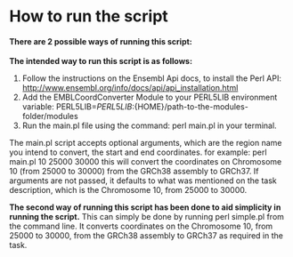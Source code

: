 # How to run the script

#### There are 2 possible ways of running this script:

**The intended way to run this script is as follows:**

1. Follow the instructions on the Ensembl Api docs, to install the Perl API:
http://www.ensembl.org/info/docs/api/api_installation.html
2. Add the EMBLCoordConverter Module to your PERL5LIB environment variable:
PERL5LIB=${PERL5LIB}:${HOME}/path-to-the-modules-folder/modules
3. Run the main.pl file using the command: perl main.pl in your terminal.

The main.pl script accepts optional arguments, which are the region name you intend to convert, the start and end coordinates.
for example: perl main.pl 10 25000 30000
this will convert the coordinates on Chromosome 10 (from 25000 to 30000) from the GRCh38 assembly to GRCh37.
If arguments are not passed, it defaults to what was mentioned on the task description, which is the Chromosome 10, from 25000 to 30000.

**The second way of running this script has been done to aid simplicity in running the script.**
This can simply be done by running perl simple.pl from the command line. It converts coordinates on the Chromosome 10, from 25000 to 30000, from the 
GRCh38 assembly to GRCh37 as required in the task.

